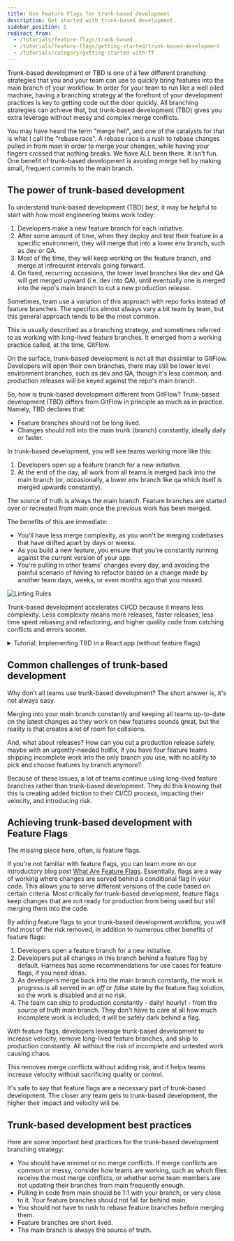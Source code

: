 ```yaml
---
title: Use Feature Flags for trunk-based development
description: Get started with trunk-based development.
sidebar_position: 5
redirect_from:
  - /tutorials/feature-flags/trunk-based
  - /tutorials/feature-flags/getting-started/trunk-based-development
  - /tutorials/category/getting-started-with-ff
---
```


<CTABanner
  buttonText="Learn More"
  title="Continue your learning journey."
  tagline="Take a Feature Flags Certification today!"
  link="/university/feature-flags"
  closable={true}
  target="_self"
/>

Trunk-based development or TBD is one of a few different branching strategies that you and your team can use to quickly bring features into the main branch of your workflow. In order for your team to run like a well oiled machine, having a branching strategy at the forefront of your development practices is key to getting code out the door quickly. All branching strategies can achieve that, but trunk-based development (TBD) gives you extra leverage without messy and complex merge conflicts.

You may have heard the term "merge hell", and one of the catalysts for that is what I call the "rebase race". A rebase race is a rush to rebase changes pulled in from main in order to merge your changes, while having your fingers crossed that nothing breaks. We have ALL been there. It isn't fun. One benefit of trunk-based development is avoiding merge hell by making small, frequent commits to the main branch.

## The power of trunk-based development

To understand trunk-based development (TBD) best, it may be helpful to start with how most engineering teams work today:

1. Developers make a new feature branch for each initiative.
2. After some amount of time, when they deploy and test their feature in a specific environment, they will merge that into a lower env branch, such as dev or QA.
3. Most of the time, they will keep working on the feature branch, and merge at infrequent intervals going forward.
4. On fixed, recurring occasions, the lower level branches like dev and QA will get merged upward (i.e. dev into QA), until eventually one is merged into the repo's main branch to cut a new production release.

Sometimes, team use a variation of this approach with repo forks instead of feature branches. The specifics almost always vary a bit team by team, but this general approach tends to be the most common.

This is usually described as a branching strategy, and sometimes referred to as working with long-lived feature branches. It emerged from a working practice called, at the time, GitFlow.

On the surface, trunk-based development is not all that dissimilar to GitFlow. Developers will open their own branches, there may still be lower level environment branches, such as dev and QA, though it's less common, and production releases will be keyed against the repo's main branch.

So, how is trunk-based development different from GitFlow? Trunk-based development (TBD) differs from GitFlow in principle as much as in practice. Namely, TBD declares that:

- Feature branches should not be long lived.
- Changes should roll into the main trunk (branch) constantly, ideally daily or faster.

In trunk-based development, you will see teams working more like this:

1. Developers open up a feature branch for a new initiative.
2. At the end of the day, all work from all teams is merged back into the main branch (or, occasionally, a lower env branch like qa which itself is merged upwards constantly).

The source of truth is always the main branch. Feature branches are started over or recreated from main once the previous work has been merged.

The benefits of this are immediate:

* You'll have less merge complexity, as you won't be merging codebases that have drifted apart by days or weeks.
* As you build a new feature, you ensure that you're constantly running against the current version of your app. 
* You're pulling in other teams' changes every day, and avoiding the painful scenario of having to refactor based on a change made by another team days, weeks, or even months ago that you missed.

![Linting Rules](./static/overview.png)

Trunk-based development accelerates CI/CD because it means less complexity. Less complexity means more releases, faster releases, less time spent rebasing and refactoring, and higher quality code from catching conflicts and errors sooner.

<details>
<summary>Tutorial: Implementing TBD in a React app (without feature flags)</summary>

Follow along with this tutorial and learn how to implement TBD in a React app. This tutorial doesn't include Feature Flags.
<!-- There will be a follow up tutorial on implementing TBD with Feature Flags in a React app. -->

Let's start off by creating a React app. We are going to setup a project with [Create React App](https://create-react-app.dev/docs/getting-started) using `npx`.

1. Open a new terminal, navigate to the directory you want the project to live, and then run `npx create-react-app new-proj` to spin up a new React project. You can replace `new-proj` with whatever the name of your app will be.
2. Change directories into your new project using `cd new-proj`.
3. Kick off your project using `npm start` . Your project will most likely spin up in `localhost:3000`, but if you have another project running on that port, your terminal will prompt you to run it elsewhere, most likely in `3001`, if you want. You can always shut down whatever is running in `3000` and run it from there.
4. Open `localhost` to see a default React app page.

   ![Opening webpage from create react app](./static/tbd-before.png)

5. Open your project in a text editor or IDE, such as [VS Code](https://code.visualstudio.com/).
6. Create a branch off of `main` (your repo's *trunk* branch) and name it whatever you like. For example, your team might use a `tasknumber-feature` naming convention, such as`ISSUE-1234-adds-name-link`.

   To create a branch run `git checkout -b branch-name`. Your terminal automatically updates to your new branch.

7. Make changes however you see fit. They can be big or they can be small. If you are just starting off, edit the `App.js` file. For example, you could make some changes like:

   ```jsx
   <p>
     Trunk-Based Development Demo for my friends!
   </p>
   <a
     className="App-link"
     href="https://harness.io"
     target="_blank"
     rel="noopener noreferrer"
   >
     Head over to Harness's Website to learn more about Feature Flags!
   </a>
   ```

8. Before you run any git commands, run `git init` to initialize your repo. Once you do this you can start tracking changes (adding, committing, pulling, pulling, and so on).
9. You can now add, commit, and run a status on your files and directories. I encourage the use of `git status` all the time to make sure you know exactly what is happening in your project.
10. Run a `git status` to check you work. If all looks good, run `git add` than `git commit -m "initial commit"` . I choose "initial commit" for that very first commit, then, for every commit message after that, I keep it short and concise with present tense. Instead of "added this copy", it would be "adds this copy".

Remember, in the practice of trunk-based development, this branch isn't meant to be long lived. Once you are done with your feature, which might be behind a feature flag initially, make sure to submit a PR and get your branch merged in.

You can use feature flags to hide any features you are working on but also keep moving that branch back into main to relieve the headaches of merge hell. Throughout the course of the development process, the branch should look like this visually.

![Trunk based development visual](./static/tbd-diagram-v2.png)

You can see that the branches are small and are merged right back into main once the PR has been reviewed in merged. The branches shouldn't live longer than two days in my opinion.

Even if you haven't finished your work, this is where feature flags come into play. Hide the feature so when/if the main gets deployed, no one can see your changes. You want to keep these branches short lived to avoid messy merge conflicts.

</details>

## Common challenges of trunk-based development

Why don't all teams use trunk-based development? The short answer is, it's not always easy.

Merging into your main branch constantly and keeping all teams up-to-date on the latest changes as they work on new features sounds great, but the reality is that creates a lot of room for collisions.

And, what about releases? How can you cut a production release safely, maybe with an urgently-needed hotfix, if you have four feature teams shipping incomplete work into the only branch you use, with no ability to pick and choose features by branch anymore?

Because of these issues, a lot of teams continue using long-lived feature branches rather than trunk-based development. They do this knowing that this is creating added friction to their CI/CD process, impacting their velocity, and introducing risk.

## Achieving trunk-based development with Feature Flags

The missing piece here, often, is feature flags.

If you're not familiar with feature flags, you can learn more on our introductory blog post [What Are Feature Flags](https://www.harness.io/blog/what-are-feature-flags). Essentially, flags are a way of working where changes are served behind a conditional flag in your code. This allows you to serve different versions of the code based on certain criteria. Most critically for trunk-based development, feature flags keep changes that are not ready for production  from being used but still merging them into the code.

By adding feature flags to your trunk-based development workflow, you will find most of the risk removed, in addition to numerous other benefits of feature flags:

1. Developers open a feature branch for a new initiative.
2. Developers put all changes in this branch behind a feature flag by default. Harness has some recommendations for use cases for feature flags, if you need ideas.
3. As developers merge back into the main branch constantly, the work in progress is all served in an *off* or *false* state by the feature flag solution, so the work is disabled and at no risk.
4. The team can ship to production constantly - daily! hourly! - from the source of truth main branch. They don't have to care at all how much incomplete work is included; it will be safely dark behind a flag.

With feature flags, developers leverage trunk-based development to increase velocity, remove long-lived feature branches, and ship to production constantly. All without the risk of incomplete and untested work causing chaos.

This removes merge conflicts without adding risk, and it helps teams increase velocity without sacrificing quality or control.

It's safe to say that feature flags are a necessary part of trunk-based development. The closer any team gets to trunk-based development, the higher their impact and velocity will be.

## Trunk-based development best practices

Here are some important best practices for the trunk-based development branching strategy:

- You should have minimal or no merge conflicts. If merge conflicts are common or messy, consider how teams are working, such as which files receive the most merge conflicts, or whether some team members are not updating their branches from main frequently enough.
- Pulling in code from main should be 1:1 with your branch, or very close to it. Your feature branches should not fall far behind main.
- You should not have to rush to rebase feature branches before merging them.
- Feature branches are short lived.
- The main branch is always the source of truth.
